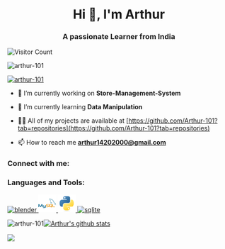 <h1 align="center">Hi 👋, I'm Arthur</h1>
<h3 align="center">A passionate Learner from India</h3>

![Visitor Count](https://profile-counter.glitch.me/brunnerlivio/count.svg)
<p align="left"> <img src="https://komarev.com/ghpvc/?username=arthur-101&label=Profile%20views&color=0e75b6&style=flat" alt="arthur-101" /> </p>

<p align="left"> <a href="https://github.com/ryo-ma/github-profile-trophy"><img src="https://github-profile-trophy.vercel.app/?username=arthur-101" alt="arthur-101" /></a> </p>

- 🔭 I’m currently working on **Store-Management-System**

- 🌱 I’m currently learning **Data Manipulation**

- 👨‍💻 All of my projects are available at [https://github.com/Arthur-101?tab=repositories](https://github.com/Arthur-101?tab=repositories)

- 📫 How to reach me **arthur14202000@gmail.com**


<h3 align="left">Connect with me:</h3>
<p align="left">
</p>

<h3 align="left">Languages and Tools:</h3>
<p align="left"> <a href="https://www.blender.org/" target="_blank" rel="noreferrer"> <img src="https://download.blender.org/branding/community/blender_community_badge_white.svg" alt="blender" width="40" height="40"/> </a> <a href="https://www.mysql.com/" target="_blank" rel="noreferrer"> <img src="https://raw.githubusercontent.com/devicons/devicon/master/icons/mysql/mysql-original-wordmark.svg" alt="mysql" width="40" height="40"/> </a> <a href="https://www.python.org" target="_blank" rel="noreferrer"> <img src="https://raw.githubusercontent.com/devicons/devicon/master/icons/python/python-original.svg" alt="python" width="40" height="40"/> </a> <a href="https://www.sqlite.org/" target="_blank" rel="noreferrer"> <img src="https://www.vectorlogo.zone/logos/sqlite/sqlite-icon.svg" alt="sqlite" width="40" height="40"/> </a> </p>

<p><img align="left" src="https://github-readme-stats.vercel.app/api/top-langs?username=arthur-101&show_icons=true&locale=en&layout=compact" alt="arthur-101" /></p>

[![Arthur's github stats](https://github-readme-stats.vercel.app/api?username=Arthur-101&show_icons=true&title_color=fff&icon_color=79ff97&text_color=9f9f9f&bg_color=151515&count_private=true)](https://github.com/Arthur-101)

<p><img align="center" src="https://github-readme-streak-stats.herokuapp.com/?user=arthur-101& alt="arthur-101" /></p> 
